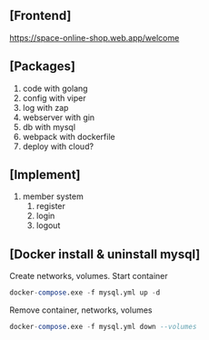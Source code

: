 ## [Frontend]
https://space-online-shop.web.app/welcome

## [Packages]
1. code with golang
1. config with viper
1. log with zap
1. webserver with gin
1. db with mysql
1. webpack with dockerfile
1. deploy with cloud?

## [Implement]
1. member system
    1. register
    1. login
    1. logout

## [Docker install & uninstall mysql]

Create networks, volumes. Start container

```sql
docker-compose.exe -f mysql.yml up -d
```

Remove container, networks, volumes

```sql
docker-compose.exe -f mysql.yml down --volumes
```

